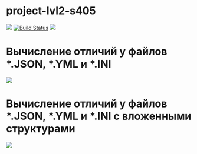 # project-lvl2-s405
<a href="https://codeclimate.com/github/EldarAkhmetov/project-lvl2-s405/maintainability"><img src="https://api.codeclimate.com/v1/badges/1b50a94a22010d96b79d/maintainability" /></a>
[![Build Status](https://travis-ci.org/EldarAkhmetov/project-lvl2-s405.svg?branch=master)](https://travis-ci.org/EldarAkhmetov/project-lvl2-s405)
<a href="https://asciinema.org/a/fKH4eSfOqZMhMbIJaPQ6O19BM" target="_blank"><img src="https://asciinema.org/a/fKH4eSfOqZMhMbIJaPQ6O19BM.svg" /></a>

# Вычисление отличий у файлов *.JSON, *.YML и *.INI
<a href="https://asciinema.org/a/Q0aH9a2dFu4QK6jTPVqTGcBdz" target="_blank"><img src="https://asciinema.org/a/Q0aH9a2dFu4QK6jTPVqTGcBdz.svg" /></a>
# Вычисление отличий у файлов *.JSON, *.YML и *.INI с вложенными структурами
<a href="https://asciinema.org/a/ajxz5RxkTzNKArhEtEATHuRDR" target="_blank"><img src="https://asciinema.org/a/ajxz5RxkTzNKArhEtEATHuRDR.svg" /></a>
